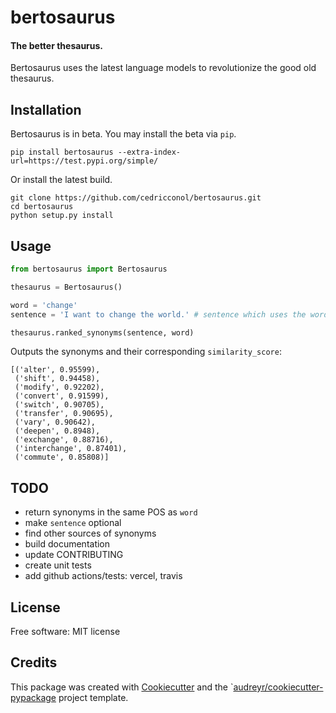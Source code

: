 # bertosaurus
#### The better thesaurus.

Bertosaurus uses the latest language models to revolutionize the good old thesaurus.

## Installation
Bertosaurus is in beta. You may install the beta via `pip`.

```
pip install bertosaurus --extra-index-url=https://test.pypi.org/simple/
```

Or install the latest build.
```
git clone https://github.com/cedricconol/bertosaurus.git
cd bertosaurus
python setup.py install
```

## Usage

```python
from bertosaurus import Bertosaurus

thesaurus = Bertosaurus()

word = 'change'
sentence = 'I want to change the world.' # sentence which uses the word

thesaurus.ranked_synonyms(sentence, word)
```
Outputs the synonyms and their corresponding `similarity_score`:
```
[('alter', 0.95599),
 ('shift', 0.94458),
 ('modify', 0.92202),
 ('convert', 0.91599),
 ('switch', 0.90705),
 ('transfer', 0.90695),
 ('vary', 0.90642),
 ('deepen', 0.8948),
 ('exchange', 0.88716),
 ('interchange', 0.87401),
 ('commute', 0.85808)]
 ```

## TODO
- return synonyms in the same POS as `word`
- make `sentence` optional
- find other sources of synonyms
- build documentation
- update CONTRIBUTING
- create unit tests
- add github actions/tests: vercel, travis

## License
Free software: MIT license

## Credits
This package was created with [Cookiecutter](https://github.com/audreyr/cookiecutter) and the `[audreyr/cookiecutter-pypackage](https://github.com/audreyr/cookiecutter-pypackage) project template.
